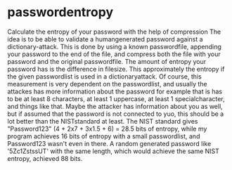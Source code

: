 # passwordentropy
Calculate the entropy of your password with the help of compression
The idea is to be able to validate a humangenerated password against a dictionary-attack.
This is done by using a known passwordfile, appending your password to the end of the file, and compress both the file with your password and the original passwordfile. The amount of entropy your password has is the difference in filesize. This approximately the entropy if the given passwordlist is used in a dictionaryattack. Of course, this measurement is very dependent on the passwordlist, and usually the attackes has more information about the password for example that is has to be at least 8 characters, at least 1 uppercase, at least 1 specialcharacter, and things like that. Maybe the attacker has information about you as well, but if assumed that the password is not connected to yuo, this should be a lot better than the NISTstandard at least. The NIST standard gives "Password123" (4 + 2x7 + 3x1.5 + 6) = 28.5 bits of entropy, while my program achieves 16 bits of entropy with a small passwordlist, and Password123 wasn't even in there. A random generated password like '5Zc1ZstssUT' with the same length, which would achieve the same NIST entropy, achieved 88 bits. 

